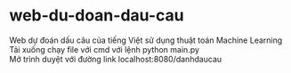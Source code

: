 # web-du-doan-dau-cau<br>
Web dự đoán dấu câu của tiếng Việt sử dụng thuật toán Machine Learning<br>
Tải xuống chạy file với cmd với lệnh python main.py<br>
Mở trình duyệt với đường link localhost:8080/danhdaucau
